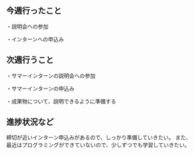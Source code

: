 ## 今週行ったこと

・説明会への参加

・インターンへの申込み

## 次週行うこと

・サマーインターンの説明会への参加

・サマーインターンの申込み

・成果物について、説明できるように準備する

## 進捗状況など

締切が近いインターン申込みがあるので、しっかり準備していきたい。
また、最近はプログラミングができていないので、少しずつでも学習していきたい。
